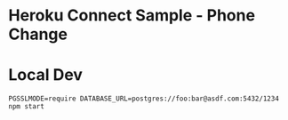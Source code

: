 # Heroku Connect Sample - Phone Change


# Local Dev

    PGSSLMODE=require DATABASE_URL=postgres://foo:bar@asdf.com:5432/1234 npm start
